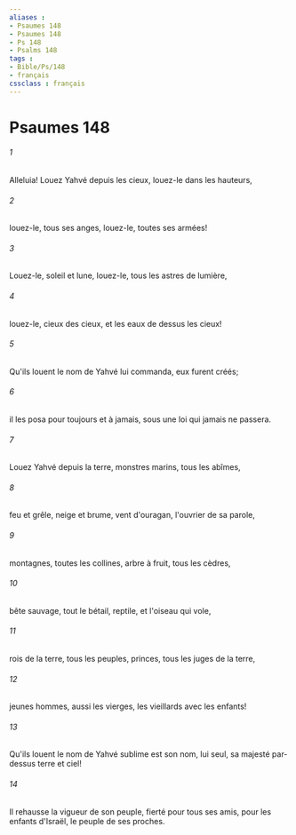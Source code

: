 ```yaml
---
aliases : 
- Psaumes 148
- Psaumes 148
- Ps 148
- Psalms 148
tags : 
- Bible/Ps/148
- français
cssclass : français
---
```


# Psaumes 148

###### 1
Alleluia! Louez Yahvé depuis les cieux, louez-le dans les hauteurs,
###### 2
louez-le, tous ses anges, louez-le, toutes ses armées!
###### 3
Louez-le, soleil et lune, louez-le, tous les astres de lumière,
###### 4
louez-le, cieux des cieux, et les eaux de dessus les cieux!
###### 5
Qu'ils louent le nom de Yahvé lui commanda, eux furent créés;
###### 6
il les posa pour toujours et à jamais, sous une loi qui jamais ne passera.
###### 7
Louez Yahvé depuis la terre, monstres marins, tous les abîmes,
###### 8
feu et grêle, neige et brume, vent d'ouragan, l'ouvrier de sa parole,
###### 9
montagnes, toutes les collines, arbre à fruit, tous les cèdres,
###### 10
bête sauvage, tout le bétail, reptile, et l'oiseau qui vole,
###### 11
rois de la terre, tous les peuples, princes, tous les juges de la terre,
###### 12
jeunes hommes, aussi les vierges, les vieillards avec les enfants!
###### 13
Qu'ils louent le nom de Yahvé sublime est son nom, lui seul, sa majesté par-dessus terre et ciel!
###### 14
Il rehausse la vigueur de son peuple, fierté pour tous ses amis, pour les enfants d'Israël, le peuple de ses proches.
